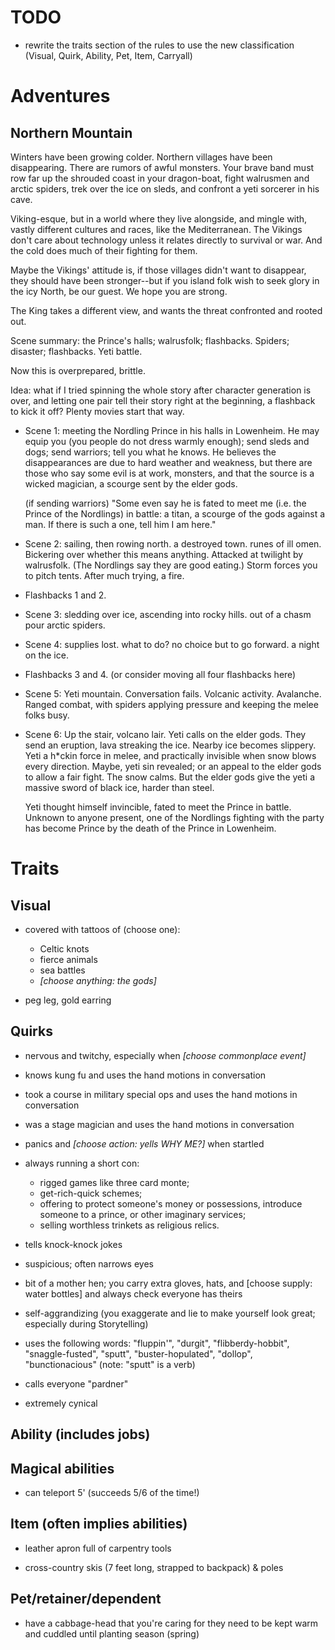 # TODO

- rewrite the traits section of the rules to use the new classification
  (Visual, Quirk, Ability, Pet, Item, Carryall)

# Adventures

## Northern Mountain

Winters have been growing colder. Northern villages have been
disappearing. There are rumors of awful monsters. Your brave band must
row far up the shrouded coast in your dragon-boat, fight walrusmen and
arctic spiders, trek over the ice on sleds, and confront a yeti sorcerer
in his cave.

Viking-esque, but in a world where they live alongside, and mingle with,
vastly different cultures and races, like the Mediterranean. The Vikings
don't care about technology unless it relates directly to survival or
war. And the cold does much of their fighting for them.

Maybe the Vikings' attitude is, if those villages didn't want to
disappear, they should have been stronger--but if you island folk wish
to seek glory in the icy North, be our guest. We hope you are strong.

The King takes a different view, and wants the threat confronted and
rooted out.

Scene summary: the Prince's halls; walrusfolk; flashbacks. Spiders;
disaster; flashbacks. Yeti battle.

Now this is overprepared, brittle.

Idea: what if I tried spinning the whole story after character
generation is over, and letting one pair tell their story right at the
beginning, a flashback to kick it off? Plenty movies start that way.

*   Scene 1: meeting the Nordling Prince in his halls in Lowenheim.  He
    may equip you (you people do not dress warmly enough); send sleds
    and dogs; send warriors; tell you what he knows. He believes the
    disappearances are due to hard weather and weakness, but there are
    those who say some evil is at work, monsters, and that the source is
    a wicked magician, a scourge sent by the elder gods.

    (if sending warriors) "Some even say he is fated to meet me
    (i.e. the Prince of the Nordlings) in battle: a titan, a scourge of
    the gods against a man. If there is such a one, tell him I am here."

*   Scene 2: sailing, then rowing north. a destroyed town. runes of ill
    omen. Bickering over whether this means anything. Attacked at
    twilight by walrusfolk. (The Nordlings say they are good eating.)
    Storm forces you to pitch tents. After much trying, a fire.

*   Flashbacks 1 and 2.

*   Scene 3: sledding over ice, ascending into rocky hills. out of a
    chasm pour arctic spiders.

*   Scene 4: supplies lost. what to do? no choice but to go forward. a
    night on the ice.

*   Flashbacks 3 and 4. (or consider moving all four flashbacks here)

*   Scene 5: Yeti mountain. Conversation fails. Volcanic activity.
    Avalanche. Ranged combat, with spiders applying pressure and keeping
    the melee folks busy.

*   Scene 6: Up the stair, volcano lair. Yeti calls on the elder
    gods. They send an eruption, lava streaking the ice. Nearby ice
    becomes slippery. Yeti a h*ckin force in melee, and practically
    invisible when snow blows every direction. Maybe, yeti sin revealed;
    or an appeal to the elder gods to allow a fair fight. The snow
    calms. But the elder gods give the yeti a massive sword of
    black ice, harder than steel.

    Yeti thought himself invincible, fated to meet the Prince in
    battle. Unknown to anyone present, one of the Nordlings fighting
    with the party has become Prince by the death of the Prince in
    Lowenheim.


# Traits

## Visual

*   covered with tattoos of (choose one):

    -   Celtic knots
    -   fierce animals
    -   sea battles
    -   *[choose anything: the gods]*

*   peg leg, gold earring


## Quirks

*   nervous and twitchy, especially when *[choose commonplace event]*

*   knows kung fu and uses the hand motions in conversation

*   took a course in military special ops and uses the hand motions in
    conversation

*   was a stage magician and uses the hand motions in conversation

*   panics and *[choose action: yells WHY ME?]* when startled

*   always running a short con:
    - rigged games like three card monte;
    - get-rich-quick schemes;
    - offering to protect someone's money or possessions,
      introduce someone to a prince, or other imaginary services;
    - selling worthless trinkets as religious relics.

*   tells knock-knock jokes

*   suspicious; often narrows eyes

*   bit of a mother hen; you carry extra gloves, hats, and [choose
    supply: water bottles] and always check everyone has theirs

*   self-aggrandizing (you exaggerate and lie to make yourself look
    great; especially during Storytelling)

*   uses the following words: "fluppin'", "durgit", "flibberdy-hobbit",
    "snaggle-fusted", "sputt", "buster-hopulated", "dollop",
    "bunctionacious" (note: "sputt" is a verb)

*   calls everyone "pardner"

*   extremely cynical


## Ability (includes jobs)



## Magical abilities

*   can teleport 5' (succeeds 5/6 of the time!)


## Item (often implies abilities)

*   leather apron full of carpentry tools

*   cross-country skis (7 feet long, strapped to backpack) & poles


## Pet/retainer/dependent

*   have a cabbage-head that you're caring for
    they need to be kept warm and cuddled until planting season (spring)
